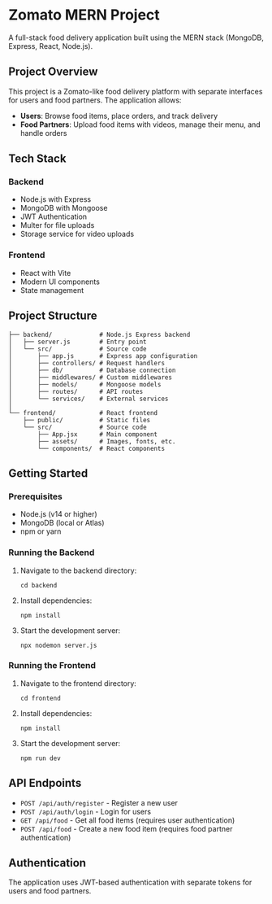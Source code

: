 # Zomato MERN Project

A full-stack food delivery application built using the MERN stack (MongoDB, Express, React, Node.js).

## Project Overview

This project is a Zomato-like food delivery platform with separate interfaces for users and food partners. The application allows:

- **Users**: Browse food items, place orders, and track delivery
- **Food Partners**: Upload food items with videos, manage their menu, and handle orders

## Tech Stack

### Backend
- Node.js with Express
- MongoDB with Mongoose
- JWT Authentication
- Multer for file uploads
- Storage service for video uploads

### Frontend
- React with Vite
- Modern UI components
- State management

## Project Structure

```
├── backend/             # Node.js Express backend
│   ├── server.js        # Entry point
│   └── src/             # Source code
│       ├── app.js       # Express app configuration
│       ├── controllers/ # Request handlers
│       ├── db/          # Database connection
│       ├── middlewares/ # Custom middlewares
│       ├── models/      # Mongoose models
│       ├── routes/      # API routes
│       └── services/    # External services
│
└── frontend/            # React frontend
    ├── public/          # Static files
    └── src/             # Source code
        ├── App.jsx      # Main component
        ├── assets/      # Images, fonts, etc.
        └── components/  # React components
```

## Getting Started

### Prerequisites
- Node.js (v14 or higher)
- MongoDB (local or Atlas)
- npm or yarn

### Running the Backend
1. Navigate to the backend directory:
   ```
   cd backend
   ```

2. Install dependencies:
   ```
   npm install
   ```

3. Start the development server:
   ```
   npx nodemon server.js
   ```

### Running the Frontend
1. Navigate to the frontend directory:
   ```
   cd frontend
   ```

2. Install dependencies:
   ```
   npm install
   ```

3. Start the development server:
   ```
   npm run dev
   ```

## API Endpoints

- `POST /api/auth/register` - Register a new user
- `POST /api/auth/login` - Login for users
- `GET /api/food` - Get all food items (requires user authentication)
- `POST /api/food` - Create a new food item (requires food partner authentication)

## Authentication

The application uses JWT-based authentication with separate tokens for users and food partners.